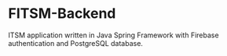 # FITSM-Backend
ITSM application written in Java Spring Framework with Firebase authentication and PostgreSQL database.
